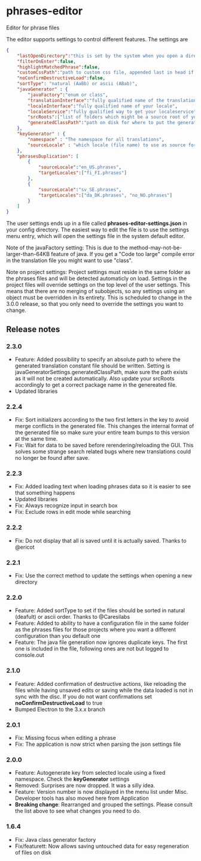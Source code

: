# phrases-editor
Editor for phrase files

The editor supports settings to control different features. The settings are

```json
{
	"lastOpenDirectory":"this is set by the system when you open a directory",
	"filterOnEnter":false,
	"highlightMatchedPhrase":false,
	"customCssPath":"path to custom css file, appended last in head if set",
	"noConfirmDestructiveLoad":false,
	"sortType": "natural (AaBb) or ascii (ABab)",
	"javaGenerator" : {
		"javaFactory":"enum or class",
		"translationInterface":"fully qualified name of the translation interface",
		"localeInterface":"fully qualified name of your locale",
		"localeService":"fully qualified way to get your localeservice",
		"srcRoots":["list of folders which might be a source root of your project","usually something like src"],
		"generatedClassPath":"path on disk for where to put the generated Translation.java"
	},
	"keyGenerator" : {
		"namespace" : "The namespace for all translations",
		"sourceLocale" : "which locale (file name) to use as source for keys"
	},
	"phrasesDuplication": [
		{
			"sourceLocale":"en_US.phrases",
			"targetLocales":["fi_FI.phrases"]
		},
		{
			"sourceLocale":"sv_SE.phrases",
			"targetLocales":["da_DK.phrases", "no_NO.phrases"]
		}
	]
}
```

The user settings ends up in a file called **phrases-editor-settings.json** in your config directory. The easiest way to edit the file is to use the settings menu entry, which will open the settings file in the system default editor.

Note of the javaFactory setting: This is due to the method-may-not-be-larger-than-64KB feature of java. If you get a "Code too large" compile error in the translation file you might want to use "class".

Note on project settings: Project settings must reside in the same folder as the phrases files and will be detected automaticly on load. Settings in the project files will override settings on the top level of the user settings. This means that there are no merging of subobjects, so any settings using an object must be overridden in its entirety. This is scheduled to change in the 3.0.0 release, so that you only need to override the settings you want to change.

## Release notes

### 2.3.0
* Feature: Added possibility to specify an absolute path to where the generated translation constant file should be written. Setting is javaGeneratorSettings.generatedClassPath, make sure the path exists as it will not be created automatically. Also update your srcRoots accordingly to get a correct package name in the genereated file.
* Updated libraries

### 2.2.4
* Fix: Sort initializers according to the two first letters in the key to avoid merge conflicts in the generated file. This changes the internal format of the generated file so make sure your entire team bumps to this version at the same time.
* Fix: Wait for data to be saved before rerendering/reloading the GUI. This solves some strange search related bugs where new translations could no longer be found after save.

### 2.2.3
* Fix: Added loading text when loading phrases data so it is easier to see that something happens
* Updated libraries
* Fix: Always recognize input in search box
* Fix: Exclude rows in edit mode while searching
    
### 2.2.2
* Fix: Do not display that all is saved until it is actually saved. Thanks to @ericot

### 2.2.1
* Fix: Use the correct method to update the settings when opening a new directory

### 2.2.0
* Feature: Added sortType to set if the files should be sorted in natural (deafult) or ascii order. Thanks to @Caresilabs
* Feature: Added to ability to have a configuration file in the same folder as the phrases files for those projects where you want a different configuration than you default one
* Feature: The java file generation now ignores duplicate keys. The first one is included in the file, following ones are not but logged to console.out

### 2.1.0
* Feature: Added confirmation of destructive actions, like reloading the files while having unsaved edits or saving while the data loaded is not in sync with the disc. If you do not want confirmations set **noConfirmDestructiveLoad** to true
* Bumped Electron to the 3.x.x branch

### 2.0.1
* Fix: Missing focus when editing a phrase
* Fix: The application is now strict when parsing the json settings file

### 2.0.0
* Feature: Autogenerate key from selected locale using a fixed namespace. Check the **keyGenerator** settings
* Removed: Surprises are now dropped. It was a silly idea.
* Feature: Version number is now displayed in the menu list under Misc. Developer tools has also moved here from Application
* **Breaking change**: Rearranged and grouped the settings. Please consult the list above to see what changes you need to do.

### 1.6.4
* Fix: Java class generator factory
* Fix/featurett: Now allows saving untouched data for easy regeneration of files on disk
